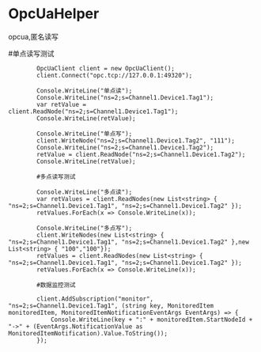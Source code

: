 # OpcUaHelper
opcua,匿名读写

#单点读写测试

            OpcUaClient client = new OpcUaClient();
            client.Connect("opc.tcp://127.0.0.1:49320");

            Console.WriteLine("单点读");
            Console.WriteLine("ns=2;s=Channel1.Device1.Tag1");
            var retValue =  client.ReadNode("ns=2;s=Channel1.Device1.Tag1");
            Console.WriteLine(retValue);

            Console.WriteLine("单点写");
            client.WriteNode("ns=2;s=Channel1.Device1.Tag2", "111");
            Console.WriteLine("ns=2;s=Channel1.Device1.Tag2");
            retValue = client.ReadNode("ns=2;s=Channel1.Device1.Tag2");
            Console.WriteLine(retValue);
            
            #多点读写测试
            
            Console.WriteLine("多点读");
            var retValues = client.ReadNodes(new List<string> { "ns=2;s=Channel1.Device1.Tag1", "ns=2;s=Channel1.Device1.Tag2" });
            retValues.ForEach(x => Console.WriteLine(x));

            Console.WriteLine("多点写");
            client.WriteNodes(new List<string> { "ns=2;s=Channel1.Device1.Tag1", "ns=2;s=Channel1.Device1.Tag2" },new List<string> { "100","100"});
            retValues = client.ReadNodes(new List<string> { "ns=2;s=Channel1.Device1.Tag1", "ns=2;s=Channel1.Device1.Tag2" });
            retValues.ForEach(x => Console.WriteLine(x));
            
            #数据监控测试
            
            client.AddSubscription("monitor", "ns=2;s=Channel1.Device1.Tag1", (string key, MonitoredItem monitoredItem, MonitoredItemNotificationEventArgs EventArgs) => {
                Console.WriteLine(key + ":" + monitoredItem.StartNodeId + "->" + (EventArgs.NotificationValue as MonitoredItemNotification).Value.ToString());
            });

            
            

